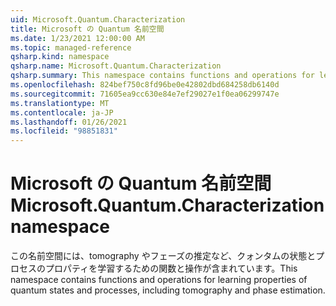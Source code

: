```yaml
---
uid: Microsoft.Quantum.Characterization
title: Microsoft の Quantum 名前空間
ms.date: 1/23/2021 12:00:00 AM
ms.topic: managed-reference
qsharp.kind: namespace
qsharp.name: Microsoft.Quantum.Characterization
qsharp.summary: This namespace contains functions and operations for learning properties of quantum states and processes, including tomography and phase estimation.
ms.openlocfilehash: 824bef750c8fd96be0e42802dbd684258db6140d
ms.sourcegitcommit: 71605ea9cc630e84e7ef29027e1f0ea06299747e
ms.translationtype: MT
ms.contentlocale: ja-JP
ms.lasthandoff: 01/26/2021
ms.locfileid: "98851831"
---
```

# <a name="microsoftquantumcharacterization-namespace"></a><span data-ttu-id="3ce33-102">Microsoft の Quantum 名前空間</span><span class="sxs-lookup"><span data-stu-id="3ce33-102">Microsoft.Quantum.Characterization namespace</span></span>

<span data-ttu-id="3ce33-103">この名前空間には、tomography やフェーズの推定など、クォンタムの状態とプロセスのプロパティを学習するための関数と操作が含まれています。</span><span class="sxs-lookup"><span data-stu-id="3ce33-103">This namespace contains functions and operations for learning properties of quantum states and processes, including tomography and phase estimation.</span></span>

